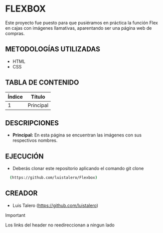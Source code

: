 # FLEXBOX
Este proyecto fue puesto para que pusiéramos en práctica la función Flex en cajas con imágenes llamativas, aparentando ser una página web de compras.
## METODOLOGÍAS UTILIZADAS
  - HTML
  - CSS
## TABLA DE CONTENIDO
| Índice | Título |
|--|--|
| 1 | Principal |
## DESCRIPCIONES
- **Principal:** En esta página se encuentran las imágenes con sus respectivos nombres. 
## EJECUCIÓN
- Deberás clonar este repositorio aplicando el comando git clone
```bash
  (https://github.com/luistalero/Flexbox)
```
## CREADOR
  - Luis Talero (https://github.com/luistalero)
>[!IMPORTANT]
>Los links del header no reedireccionan a ningun lado
